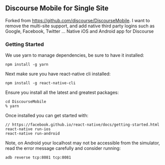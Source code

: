 Discourse Mobile for Single Site
---
Forked from https://github.com/discourse/DiscourseMobile. 
I want to remove the multi-site support, and add native third party logins such as Google, Facebook, Twitter ...
Native iOS and Android app for Discourse

### Getting Started

We use yarn to manage dependencies, be sure to have it installed:


```
npm install -g yarn
```

Next make sure you have react-native cli installed:

```
npm install -g react-native-cli
```

Ensure you install all the latest and greatest packages:

```
cd DiscourseMobile
% yarn
```

Once installed you can get started with:


```
// https://facebook.github.io/react-native/docs/getting-started.html
react-native run-ios
react-native run-android
```

Note, on Android your localhost may not be accessible from the simulator, read the error message carefully and consider running:

```
adb reverse tcp:8081 tcp:8081
```

